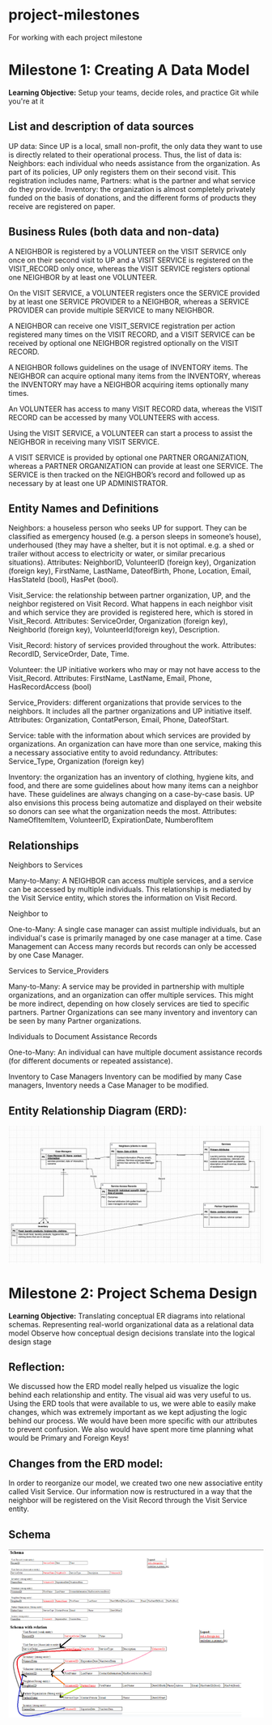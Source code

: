 # project-milestones
For working with each project milestone 

# Milestone 1: Creating A Data Model
**Learning Objective:** Setup your teams, decide roles, and practice Git while you're at it

## List and description of data sources 

UP data: Since UP is a local, small non-profit, the only data they want to use is directly related to their operational process. Thus, the list of data is:
	Neighbors: each individual who needs assistance from the organization. As part of its policies, UP only registers them on their second visit. This registration includes name, 
	Partners: what is the partner and what service do they provide.
	Inventory: the organization is almost completely privately funded on the basis of donations, and the different forms of products they receive are registered on paper.



## Business Rules (both data and non-data) 

A NEIGHBOR is registered by a VOLUNTEER on the VISIT SERVICE only once on their second visit to UP and a VISIT SERVICE is registered on the VISIT_RECORD only once, whereas the VISIT SERVICE registers optional one NEIGHBOR by at least one VOLUNTEER.

On the VISIT SERVICE, a VOLUNTEER registers once the SERVICE provided by at least one SERVICE PROVIDER to a NEIGHBOR, whereas a SERVICE PROVIDER can provide multiple SERVICE to many NEIGHBOR.

A NEIGHBOR can receive one VISIT_SERVICE registration per action registered many times on the VISIT RECORD, and a VISIT SERVICE can be received by optional one NEIGHBOR registred optionally on the VISIT RECORD.

A NEIGHBOR follows guidelines on the usage of INVENTORY items. The NEIGHBOR can acquire optional many items from the INVENTORY, whereas the INVENTORY may have a NEIGHBOR acquiring items optionally many times.

An VOLUNTEER has access to many VISIT RECORD data, whereas the VISIT RECORD can be accessed by many VOLUNTEERS with access.

Using the VISIT SERVICE, a VOLUNTEER can start a process to assist the NEIGHBOR in receiving many VISIT SERVICE.

A VISIT SERVICE is provided by optional one PARTNER ORGANIZATION, whereas a PARTNER ORGANIZATION can provide at least one SERVICE. The SERVICE is then tracked on the NEIGHBOR’s record and followed up as necessary by at least one UP ADMINISTRATOR.


## Entity Names and Definitions

Neighbors: a houseless person who seeks UP for support. They can be classified as emergency housed (e.g. a person sleeps in someone’s house), underhoused (they may have a shelter, but it is not optimal. e.g. a shed or trailer without access to electricity or water, or similar precarious situations).
Attributes: NeighborID, VolunteerID (foreign key), Organization (foreign key), FirstName, LastName, DateofBirth, Phone, Location, Email, HasStateId (bool), HasPet (bool).

Visit_Service: the relationship between partner organization, UP, and the neighbor registered on Visit Record. What happens in each neighbor visit and which service they are provided is registered here, which is stored in Visit_Record.
Attributes: ServiceOrder, Organization (foreign key), NeighborId (foreign key), VolunteerId(foreign key), Description.

Visit_Record: history of services provided throughout the work. 
Attributes: RecordID, ServiceOrder, Date, Time.


Volunteer: the UP initiative workers who may or may not have access to the Visit_Record.
Attributes: FirstName, LastName, Email, Phone, HasRecordAccess (bool)

Service_Providers: different organizations that provide services to the neighbors. It includes all the partner organizations and UP initiative itself.
Attributes: Organization, ContatPerson, Email, Phone, DateofStart.

Service: table with the information about which services are provided by organizations. An organization can have more than one service, making this a necessary associative entity to avoid redundancy.
Attributes: Service_Type, Organization (foreign key)

Inventory: the organization has an inventory of clothing, hygiene kits, and food, and there are some guidelines about how many items can a neighbor have. These guidelines are always changing on a case-by-case basis. UP also envisions this process being automatize and displayed on their website so donors can see what the organization needs the most.
Attributes: NameOfItemItem, VolunteerID, ExpirationDate, NumberofItem




## Relationships

Neighbors to Services


Many-to-Many: A NEIGHBOR can access multiple services, and a service can be accessed by multiple individuals. This relationship is mediated by the Visit Service entity, which stores the information on Visit Record.





Neighbor to 


One-to-Many: A single case manager can assist multiple individuals, but an individual's case is primarily managed by one case manager at a time.
Case Management can Access many records but records can only be accessed by one Case Manager.


Services to Service_Providers


Many-to-Many: A service may be provided in partnership with multiple organizations, and an organization can offer multiple services. This might be more indirect, depending on how closely services are tied to specific partners.
Partner Organizations can see many inventory and inventory can be seen by many Partner organizations.


Individuals to Document Assistance Records


One-to-Many: An individual can have multiple document assistance records (for different documents or repeated assistance).


Inventory to Case Managers
Inventory can be modified by many Case managers, Inventory needs a Case Manager to be modified.



## **Entity Relationship Diagram (ERD)**: 

![brief alt text](initial_Conceptual_Schema_.png)

# Milestone 2: Project Schema Design
**Learning Objective:** 
Translating conceptual ER diagrams into relational schemas.
Representing real-world organizational data as a relational data model
Observe how conceptual design decisions translate into the logical design stage

## Reflection:

We discussed how the ERD model really helped us visualize the logic behind each relationship and entity. The visual aid was very useful to us. Using the ERD tools that were available to us, we were able to easily make changes, which was extremely important as we kept adjusting the logic behind our process.
We would have been more specific with our attributes to prevent confusion. We also would have spent more time planning what would be Primary and Foreign Keys!


## Changes from the ERD model: 
In order to reorganize our model, we created two one new associative entity called Visit Service. Our information now is restructured in a way that the neighbor will be registered on the Visit Record through the Visit Service entity. 

## Schema
![brief alt text](Conceptual_Schema_2_28_24.png)

